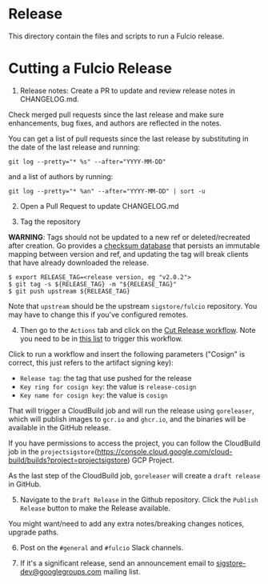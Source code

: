 # Release

This directory contain the files and scripts to run a Fulcio release.

# Cutting a Fulcio Release

1. Release notes: Create a PR to update and review release notes in CHANGELOG.md.

Check merged pull requests since the last release and make sure enhancements, bug fixes, and authors are reflected in the notes.

You can get a list of pull requests since the last release by substituting in the date of the last release and running:

```
git log --pretty="* %s" --after="YYYY-MM-DD"
```

and a list of authors by running:

```
git log --pretty="* %an" --after="YYYY-MM-DD" | sort -u
```

2. Open a Pull Request to update CHANGELOG.md

3. Tag the repository

**WARNING**: Tags should not be updated to a new ref or deleted/recreated after creation. Go provides a [checksum database](https://sum.golang.org/)
that persists an immutable mapping between version and ref, and updating the tag will break clients that have already downloaded the release.

```shell
$ export RELEASE_TAG=<release version, eg "v2.0.2">
$ git tag -s ${RELEASE_TAG} -m "${RELEASE_TAG}"
$ git push upstream ${RELEASE_TAG}
```

Note that `upstream` should be the upstream `sigstore/fulcio` repository. You may have to change this if you've configured remotes.

4. Then go to the `Actions` tab and click on the [Cut Release workflow](https://github.com/sigstore/fulcio/actions/workflows/cut-release.yml). Note you need
to be in [this list](https://github.com/sigstore/sigstore/blob/main/.github/workflows/reusable-release.yml#L45) to trigger this workflow.

Click to run a workflow and insert the following parameters ("Cosign" is correct, this just refers to the artifact signing key):

  - `Release tag`: the tag that use pushed for the release
  - `Key ring for cosign key`: the value is `release-cosign`
  - `Key name for cosign key`: the value is `cosign`

That will trigger a CloudBuild job and will run the release using `goreleaser`, which will publish images to
`gcr.io` and `ghcr.io`, and the binaries will be available in the GitHub release.

If you have permissions to access the project, you can follow the CloudBuild job in the `projectsigstore`(https://console.cloud.google.com/cloud-build/builds?project=projectsigstore) GCP Project.

As the last step of the CloudBuild job, `goreleaser` will create a `draft release` in GitHub.

5. Navigate to the `Draft Release` in the Github repository. Click the `Publish Release` button to make the Release available.

You might want/need to add any extra notes/breaking changes notices, upgrade paths.

6. Post on the `#general` and `#fulcio` Slack channels.

7. If it's a significant release, send an announcement email to sigstore-dev@googlegroups.com mailing list.
